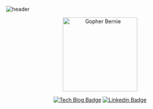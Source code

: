 

<p align="center">

![header](https://capsule-render.vercel.app/api?type=waving&color=auto&height=200&section=header&text=Seongbin%20bernie%20Cho&&desc=qChobobdev&fontSize=50&fontAlignY=30&descAlignY=50&descAlign=60&&descSize=25)
</p>
<p align="center" style="..."> 
  <img style="..." src="gopherb.png" alt="Gopher Bernie" width="200" />
</p>

<div align="center">

[![Tech Blog Badge](http://img.shields.io/badge/-Tech%20blog-000000?style=flat-square&logo=github&link=https://chobobdev.github.io/blog)](https://chobobdev.github.io/blog) [![Linkedin Badge](https://img.shields.io/badge/-LinkedIn-blue?style=flat-square&logo=Linkedin&logoColor=white&link=https://www.linkedin.com/in/seongbin-cho-120641170/)](https://www.linkedin.com/in/seongbin-cho-120641170/)

</div>

